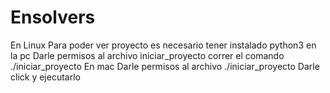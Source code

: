 # Ensolvers
En Linux
Para poder ver proyecto es necesario tener instalado python3 en la pc
Darle permisos al archivo iniciar_proyecto
correr el comando ./iniciar_proyecto
En mac
Darle permisos al archivo ./iniciar_proyecto
Darle click y ejecutarlo

